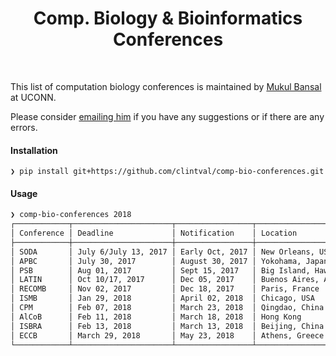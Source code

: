 <h1 align="center">Comp. Biology & Bioinformatics Conferences</code></h2>

<br>

This list of computation biology conferences is maintained by [Mukul Bansal](http://www.engr.uconn.edu/~mukul/) at UCONN.

Please consider [emailing him](mailto:mukul.bansal@uconn.edu) if you have any suggestions or if there are any errors.

#### Installation

```
❯ pip install git+https://github.com/clintval/comp-bio-conferences.git
```

#### Usage

```bash
❯ comp-bio-conferences 2018
┌────────────┬──────────────────────┬─────────────────┬─────────────────────────┬───────────────────┐
│ Conference │ Deadline             │ Notification    │ Location                │ Dates             │
├────────────┼──────────────────────┼─────────────────┼─────────────────────────┼───────────────────┤
│ SODA       │ July 6/July 13, 2017 │ Early Oct, 2017 │ New Orleans, USA        │ Jan 07-10, 2018   │
│ APBC       │ July 30, 2017        │ August 30, 2017 │ Yokohama, Japan         │ Jan 15-17, 2018   │
│ PSB        │ Aug 01, 2017         │ Sept 15, 2017   │ Big Island, Hawaii, USA │ Jan 03-07, 2018   │
│ LATIN      │ Oct 10/17, 2017      │ Dec 05, 2017    │ Buenos Aires, Argentina │ April 16-19, 2018 │
│ RECOMB     │ Nov 02, 2017         │ Dec 18, 2017    │ Paris, France           │ April 21-24, 2018 │
│ ISMB       │ Jan 29, 2018         │ April 02, 2018  │ Chicago, USA            │ July 06-10, 2018  │
│ CPM        │ Feb 07, 2018         │ March 23, 2018  │ Qingdao, China          │ July 02-04, 2018  │
│ AlCoB      │ Feb 11, 2018         │ March 18, 2018  │ Hong Kong               │ June 25-27, 2018  │
│ ISBRA      │ Feb 13, 2018         │ March 13, 2018  │ Beijing, China          │ June 08-11, 2018  │
│ ECCB       │ March 29, 2018       │ May 23, 2018    │ Athens, Greece          │ Sept 08-12, 2018  │
└────────────┴──────────────────────┴─────────────────┴─────────────────────────┴───────────────────┘
```
